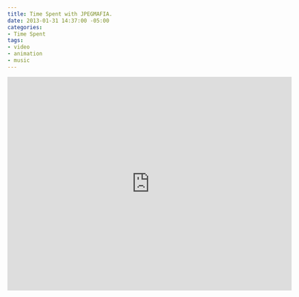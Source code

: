 ```yaml
---
title: Time Spent with JPEGMAFIA.
date: 2013-01-31 14:37:00 -05:00
categories:
- Time Spent
tags:
- video
- animation
- music
---
```


<div class="video-standard">
<iframe src="https://player.vimeo.com/video/254167115&loop=1" width="640" height="480" frameborder="0" webkitallowfullscreen mozallowfullscreen allowfullscreen allow="autoplay" background="1"></iframe>
</div>
